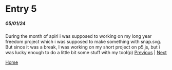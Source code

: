 # Entry 5
##### 05/01/24
During the month of apirl i was supposed to working on my long year freedom project which i was supposed to make something with snap.svg. But since it was a break, I was working on my short project on p5.js, but i was lucky enough to do a little bit some stuff with my tool(p)
[Previous](entry04.md) | [Next](entry06.md)

[Home](../README.md)